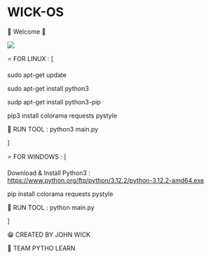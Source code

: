 # WICK-OS
🔴 Welcome 🔵

<img src="https://github.com/thebabayagakiller/WICK-OS/blob/main/wick-os.jpg?raw=true">

⭐ FOR LINUX : [

sudo apt-get update

sudo apt-get install python3

sudp apt-get install python3-pip

pip3 install colorama requests pystyle

🧨 RUN TOOL : python3 main.py

]

⭐ FOR WINDOWS : [

Download & Install Python3 : https://www.python.org/ftp/python/3.12.2/python-3.12.2-amd64.exe

pip install colorama requests pystyle

🧨 RUN TOOL : python main.py

]

😁 CREATED BY JOHN WICK

🍕 TEAM PYTHO LEARN

